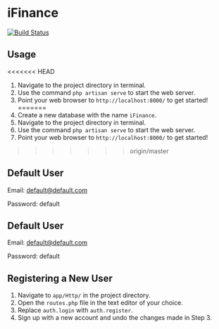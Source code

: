 # iFinance

[![Build Status](https://travis-ci.org/laravel/framework.svg)](https://travis-ci.org/laravel/framework)

## Usage

<<<<<<< HEAD
1. Navigate to the project directory in terminal.
2. Use the command `php artisan serve` to start the web server.
3. Point your web browser to `http://localhost:8000/` to get started!
=======
1. Create a new database with the name `iFinance`.
2. Navigate to the project directory in terminal.
4. Use the command `php artisan serve` to start the web server.
5. Point your web browser to `http://localhost:8000/` to get started!
>>>>>>> origin/master

## Default User

Email: default@default.com

Password: default

## Default User

Email: default@default.com

Password: default

## Registering a New User

1. Navigate to `app/Http/` in the project directory.
2. Open the `routes.php` file in the text editor of your choice.
3. Replace `auth.login` with `auth.register`.
4. Sign up with a new account and undo the changes made in Step 3.